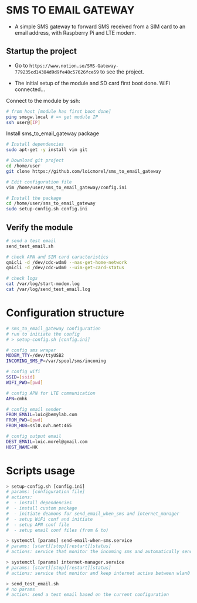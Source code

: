 # SMS TO EMAIL GATEWAY
- A simple SMS gateway to forward SMS received from a SIM card to an email address, with Raspberry Pi and LTE modem.

## Startup the project

- Go to `https://www.notion.so/SMS-Gateway-779235cd14384d9d9fe48c57626fce59` to see the project.

- The initial setup of the module and SD card first boot done. WiFi connected...

Connect to the module by ssh:
```bash
# from host [module has first boot done]
ping smsgw.local # => get module IP
ssh user@[IP]
```

Install sms_to_email_gateway package
```bash
# Install dependencies
sudo apt-get -y install vim git

# Download git project
cd /home/user
git clone https://github.com/loicmorel/sms_to_email_gateway

# Edit configuration file
vim /home/user/sms_to_email_gateway/config.ini

# Install the package
cd /home/user/sms_to_email_gateway
sudo setup-config.sh config.ini
```

## Verify the module

```bash
# send a test email
send_test_email.sh

# check APN and SIM card caracteristics
qmicli -d /dev/cdc-wdm0 --nas-get-home-network
qmicli -d /dev/cdc-wdm0 --uim-get-card-status

# check logs
cat /var/log/start-modem.log
cat /var/log/send_test_email.log
```

# Configuration structure

```bash
# sms_to_email_gateway configuration
# run to initiate the config
# > setup-config.sh [config.ini]

# config sms wraper
MODEM_TTY=/dev/ttyUSB2
INCOMING_SMS_P=/var/spool/sms/incoming

# config wifi
SSID=[ssid]
WIFI_PWD=[pwd]

# config APN for LTE communication
APN=cmhk

# config email sender
FROM_EMAIL=loic@bemylab.com
FROM_PWD=[pwd]
FROM_HUB=ssl0.ovh.net:465

# config output email
DEST_EMAIL=loic.morel@gmail.com
HOST_NAME=HK
```

# Scripts usage

```bash
> setup-config.sh [config.ini]
# params: [configuration file]
# actions:
#  - install dependencies
#  - install custom package
#  - initiate deamons for send_email_when_sms and internet_manager
#  - setup WiFi conf and initiate
#  - setup APN conf file
#  - setup email conf files (from & to)

> systemctl [params] send-email-when-sms.service
# params: [start][stop][restart][status]
# actions: service that monitor the incoming sms and automatically send an email

> systemctl [params] internet-manager.service
# params: [start][stop][restart][status]
# actions: service that monitor and keep internet active between wlan0 and wwan0

> send_test_email.sh
# no params
# action: send a test email based on the current configuration
```
